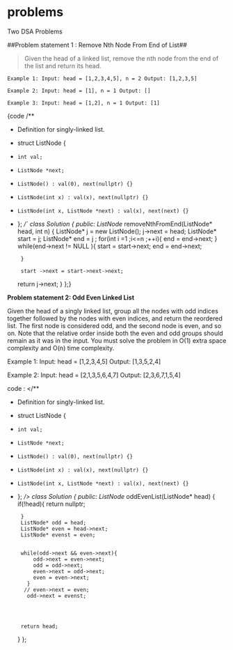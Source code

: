 # problems
Two DSA Problems


##Problem statement 1 : Remove Nth Node From End of List##

>Given the head of a linked list, remove the nth node from the end of the list and return its head.


`Example 1:
Input: head = [1,2,3,4,5], n = 2
Output: [1,2,3,5]`

`Example 2:
Input: head = [1], n = 1
Output: []`


`Example 3:
Input: head = [1,2], n = 1
Output: [1]`


{code
/**
 * Definition for singly-linked list.
 * struct ListNode {
 *     int val;
 *     ListNode *next;
 *     ListNode() : val(0), next(nullptr) {}
 *     ListNode(int x) : val(x), next(nullptr) {}
 *     ListNode(int x, ListNode *next) : val(x), next(next) {}
 * };
 */`
class Solution {
public:
    ListNode* removeNthFromEnd(ListNode* head, int n) {
        ListNode* j = new ListNode();
        j->next = head;
        ListNode* start = j;
        ListNode* end = j ;
        for(int i =1 ;i<=n ;++i){
            end = end->next;
        }
        while(end->next != NULL ){
        start = start->next;
        end = end->next;

        }

        start ->next = start->next->next;

    return j->next;
    }
};}




__Problem statement 2:  Odd Even Linked List__

Given the head of a singly linked list, group all the nodes with odd indices together followed by the nodes with even indices, and return the reordered list.
The first node is considered odd, and the second node is even, and so on.
Note that the relative order inside both the even and odd groups should remain as it was in the input.
You must solve the problem in O(1) extra space complexity and O(n) time complexity.

Example 1:
Input: head = [1,2,3,4,5]
Output: [1,3,5,2,4]

Example 2:
Input: head = [2,1,3,5,6,4,7]
Output: [2,3,6,7,1,5,4]

code :
</**
 * Definition for singly-linked list.
 * struct ListNode {
 *     int val;
 *     ListNode *next;
 *     ListNode() : val(0), next(nullptr) {}
 *     ListNode(int x) : val(x), next(nullptr) {}
 *     ListNode(int x, ListNode *next) : val(x), next(next) {}
 * };
 */>
class Solution {
public:
    ListNode* oddEvenList(ListNode* head) {
         if(!head){
            return nullptr;

        }
        ListNode* odd = head;
        ListNode* even = head->next;
        ListNode* evenst = even;


        while(odd->next && even->next){
            odd->next = even->next;
            odd = odd->next;
            even->next = odd->next;
            even = even->next;
          }
         // even->next = even;
          odd->next = evenst;




        return head;

    }
};


